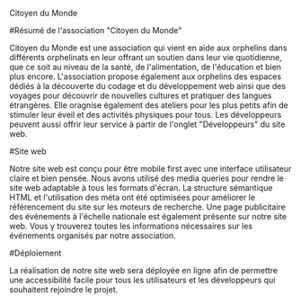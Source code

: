 Citoyen du Monde


#Résumé de l'association "Citoyen du Monde"

Citoyen du Monde est une association qui vient en aide aux orphelins dans différents orphelinats 
en leur offrant un soutien dans leur vie quotidienne, que ce soit au niveau de la santé, 
de l'alimentation, de l'éducation et bien plus encore. 
L'association propose également aux orphelins des espaces dédiés à la découverte du codage et du développement web 
ainsi que des voyages pour découvrir de nouvelles cultures et pratiquer des langues étrangères. 
Elle oragnise également des ateliers pour les plus petits afin de stimuler leur éveil et des activités physiques pour tous.
Les développeurs peuvent aussi offrir leur service à partir de l'onglet "Développeurs" du site web. 



#Site web

Notre site web est conçu pour être mobile first avec une interface utilisateur claire et bien pensée.
Nous avons utilisé des media queries pour rendre le site web adaptable à tous les formats d'écran. 
La structure sémantique HTML et l'utilisation des méta ont été optimisées pour améliorer le référencement du site sur les moteurs de recherche.
Une page publicitaire des événements à l'échelle nationale est également présente sur notre site web.
Vous y trouverez toutes les informations nécessaires sur les événements organisés par notre association.

#Déploiement

La réalisation de notre site web sera déployée en ligne afin de permettre une accessibilité facile
pour tous les utilisateurs et les développeurs qui souhaitent rejoindre le projet.
